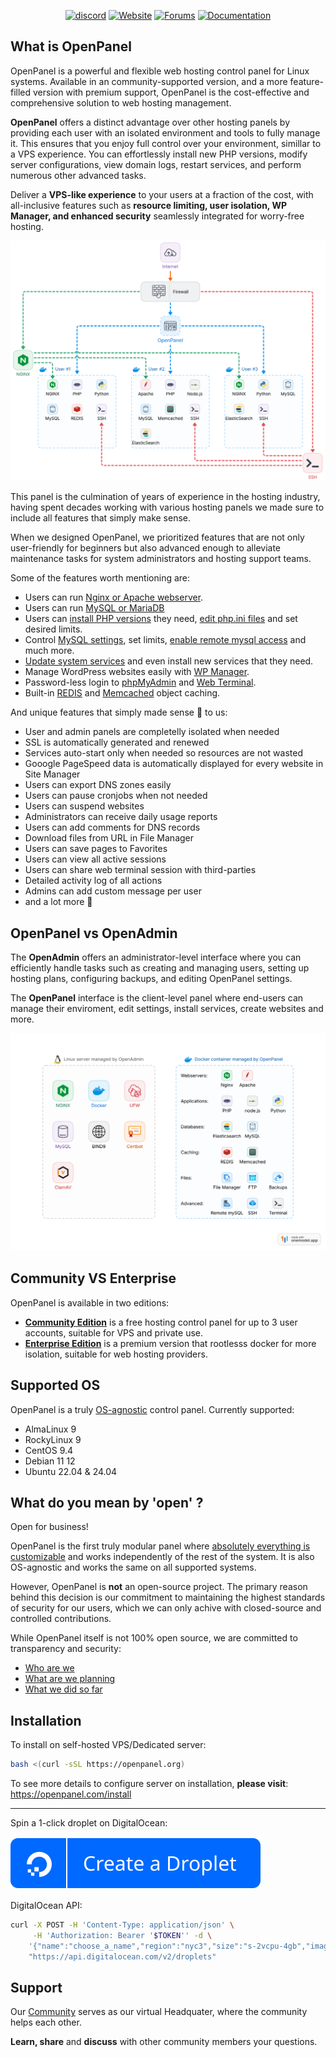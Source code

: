 <div align="center">

[![discord](https://img.shields.io/badge/discord-join%20our%20server-5865F2.svg?style=flat-square&logo=discord)](https://discord.openpanel.com) [![Website](https://img.shields.io/badge/Website-Click%20here-blue.svg?style=flat-square)](https://openpanel.com/) [![Forums](https://img.shields.io/badge/Forums-Click%20here-red.svg?style=flat-square)](https://community.openpanel.org/) [![Documentation](https://img.shields.io/badge/Documenation-Click%20here-yellow.svg?style=flat-square)](https://openpanel.com/docs/) 

</div>

## What is OpenPanel

OpenPanel is a powerful and flexible web hosting control panel for Linux systems. Available in an community-supported version, and a more feature-filled version with premium support, OpenPanel is the cost-effective and comprehensive solution to web hosting management.

**OpenPanel** offers a distinct advantage over other hosting panels by providing each user with an isolated environment and tools to fully manage it. This ensures that you enjoy full control over your environment, simillar to a VPS experience. You can effortlessly install new PHP versions, modify server configurations, view domain logs, restart services, and perform numerous other advanced tasks.

Deliver a **VPS-like experience** to your users at a fraction of the cost, with all-inclusive features such as **resource limiting, user isolation, WP Manager, and enhanced security** seamlessly integrated for worry-free hosting.

[![openpanel scheme](/website/static/img/admin/openpanel_scheme.png)](https://openpanel.com/docs/panel/intro/)

This panel is the culmination of years of experience in the hosting industry, having spent decades working with various hosting panels we made sure to include all features that simply make sense.

When we designed OpenPanel, we prioritized features that are not only user-friendly for beginners but also advanced enough to alleviate maintenance tasks for system administrators and hosting support teams.

Some of the features worth mentioning are:

- Users can run [Nginx or Apache webserver](https://openpanel.com/docs/admin/plans/hosting_plans/#list-hosting-plans).
- Users can run [MySQL or MariaDB](https://openpanel.com/docs/articles/docker/how-to-set-mysql-mariadb-per-user-in-openpanel/)
- Users can [install PHP versions](https://openpanel.com/docs/panel/advanced/server_settings#install-php-version) they need, [edit php.ini files](https://openpanel.com/docs/panel/advanced/server_settings#phpini-editor) and set desired limits.
- Control [MySQL settings](https://openpanel.com/docs/panel/advanced/server_settings#mysql-settings), set limits, [enable remote mysql access](https://openpanel.com/docs/panel/databases/remote) and much more.
- [Update system services](https://openpanel.com/docs/panel/advanced/server_settings#service-status) and even install new services that they need.
- Manage WordPress websites easily with [WP Manager](https://openpanel.com/docs/panel/applications/wordpress).
- Password-less login to [phpMyAdmin](https://openpanel.com/docs/panel/databases/phpmyadmin) and [Web Terminal](https://openpanel.com/docs/panel/advanced/terminal).
- Built-in [REDIS](https://openpanel.com/docs/panel/caching/Redis) and [Memcached](https://openpanel.com/docs/panel/caching/Memcached) object caching.

And unique features that simply made sense 💁 to us:
- User and admin panels are completelly isolated when needed
- SSL is automatically generated and renewed
- Services auto-start only when needed so resources are not wasted
- Gooogle PageSpeed data is automatically displayed for every website in Site Manager
- Users can export DNS zones easily
- Users can pause cronjobs when not needed
- Users can suspend websites
- Administrators can receive daily usage reports
- Users can add comments for DNS records
- Download files from URL in File Manager
- Users can save pages to Favorites
- Users can view all active sessions
- Users can share web terminal session with third-parties
- Detailed activity log of all actions
- Admins can add custom message per user
- and a lot more 🙌

## OpenPanel vs OpenAdmin


The **OpenAdmin** offers an administrator-level interface where you can efficiently handle tasks such as creating and managing users, setting up hosting plans, configuring backups, and editing OpenPanel settings.

The **OpenPanel** interface is the client-level panel where end-users can manage their enviroment, edit settings, install services, create websites and more.

[![openpanel-vs-openadmin](/website/static/img/admin/openpanel_vs_openadmin.svg)](https://openpanel.com/docs/admin/intro/)

## Community VS Enterprise 

OpenPanel is available in two editions:

- **[Community Edition](https://openpanel.com/product/openpanel-free-control-panel/)** is a free hosting control panel for up to 3 user accounts, suitable for VPS and private use.
- **[Enterprise Edition](https://openpanel.com/product/openpanel-premium-control-panel/)** is a premium version that rootlesss docker for more isolation, suitable for web hosting providers.

## Supported OS

OpenPanel is a truly [OS-agnostic](https://www.techtarget.com/whatis/definition/agnostic) control panel. Currently supported:

- AlmaLinux 9
- RockyLinux 9
- CentOS 9.4
- Debian 11 12
- Ubuntu 22.04 & 24.04

## What do you mean by 'open' ?

Open for business!

OpenPanel is the first truly modular panel where [absolutely everything is customizable](https://openpanel.com/docs/articles/dev-experience/customizing-openpanel-user-interface/) and works independently of the rest of the system. It is also OS-agnostic and works the same on all supported systems.

However, OpenPanel is **not** an open-source project. The primary reason behind this decision is our commitment to maintaining the highest standards of security for our users, which we can only achive with closed-source and controlled contributions.

While OpenPanel itself is not 100% open source, we are committed to transparency and security:

- [Who are we](https://openpanel.com/about)
- [What are we planning](https://openpanel.com/roadmap)
- [What we did so far](https://openpanel.com/docs/changelog/intro/)

## Installation

To install on self-hosted VPS/Dedicated server: 

```bash
bash <(curl -sSL https://openpanel.org)
```

To see more details to configure server on installation, **please visit**: https://openpanel.com/install 

----

Spin a 1-click droplet on DigitalOcean: 

[![droplet](/website/static/img/do-btn-blue.svg)](https://marketplace.digitalocean.com/apps/openpanel?refcode=6498bfc47cd6&action=deploy)


DigitalOcean API:
```bash
curl -X POST -H 'Content-Type: application/json' \
     -H 'Authorization: Bearer '$TOKEN'' -d \
    '{"name":"choose_a_name","region":"nyc3","size":"s-2vcpu-4gb","image":"openpanel"}' \
    "https://api.digitalocean.com/v2/droplets"
```

## Support

Our [Community](https://community.openpanel.com/) serves as our virtual Headquater, where the community helps each other.

**Learn, share** and **discuss** with other community members your questions.


